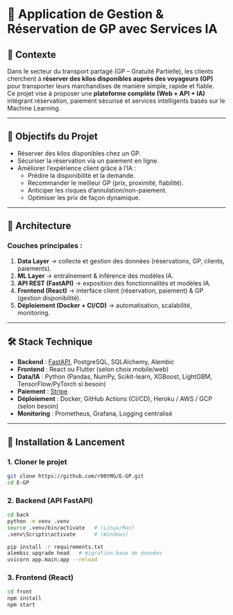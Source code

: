 # 🚚 Application de Gestion & Réservation de GP avec Services IA

## 📌 Contexte
Dans le secteur du transport partagé (GP – Gratuité Partielle), les clients cherchent à **réserver des kilos disponibles auprès des voyageurs (GP)** pour transporter leurs marchandises de manière simple, rapide et fiable.  
Ce projet vise à proposer une **plateforme complète (Web + API + IA)** intégrant réservation, paiement sécurisé et services intelligents basés sur le Machine Learning.

---

## 🎯 Objectifs du Projet
- Réserver des kilos disponibles chez un GP.  
- Sécuriser la réservation via un paiement en ligne.  
- Améliorer l’expérience client grâce à l’IA :  
  - Prédire la disponibilité et la demande.  
  - Recommander le meilleur GP (prix, proximité, fiabilité).  
  - Anticiper les risques d’annulation/non-paiement.  
  - Optimiser les prix de façon dynamique.  

---

## 🧩 Architecture
### Couches principales :
1. **Data Layer** → collecte et gestion des données (réservations, GP, clients, paiements).  
2. **ML Layer** → entraînement & inférence des modèles IA.  
3. **API REST (FastAPI)** → exposition des fonctionnalités et modèles IA.  
4. **Frontend (React)** → interface client (réservation, paiement) & GP (gestion disponibilité).  
5. **Déploiement (Docker + CI/CD)** → automatisation, scalabilité, monitoring.  

---

## 🛠️ Stack Technique
- **Backend** : [FastAPI](https://fastapi.tiangolo.com/), PostgreSQL, SQLAlchemy, Alembic  
- **Frontend** : React ou Flutter (selon choix mobile/web)  
- **Data/IA** : Python (Pandas, NumPy, Scikit-learn, XGBoost, LightGBM, TensorFlow/PyTorch si besoin)  
- **Paiement** : [Stripe](https://stripe.com/)  
- **Déploiement** : Docker, GitHub Actions (CI/CD), Heroku / AWS / GCP (selon besoin)  
- **Monitoring** : Prometheus, Grafana, Logging centralisé  

---

## 🚀 Installation & Lancement
### 1. Cloner le projet
```bash
git clone https://github.com/r00tMG/E-GP.git
cd E-GP
```
### 2. Backend (API FastAPI)
```bash
cd back
python -m venv .venv
source .venv/bin/activate   # (Linux/Mac)
.venv\Scripts\activate      # (Windows)

pip install -r requirements.txt
alembic upgrade head   # migration base de données
uvicorn app.main:app --reload
```

### 3. Frontend (React)
```bash
cd front
npm install
npm start
```
